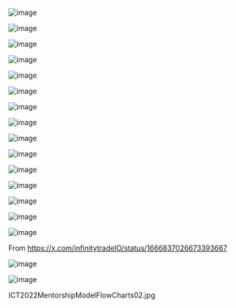 ![image](https://github.com/user-attachments/assets/829aa06a-6f4e-441e-8b7e-b12ec6afa96f)

![image](https://github.com/user-attachments/assets/722cdbc4-7455-41d9-85c6-da9e86eb5e9e)

![image](https://github.com/user-attachments/assets/5862ac82-8bd2-4efe-81a5-6f449a71027e)

![image](tanja001.png)

![image](tanja002.png)

![image](tanja003.png)

![image](tanja004.png)

![image](tanja005.png)

![image](tanja006.png)

![image](tanja007.png)

![image](tanja008.png)

![image](tanja009.png)

![image](tanja010.png)

![image](tanja011.png)

![image](tanja012.png)



From https://x.com/infinitytradeIO/status/1666837026673393667

![image](ICT2022MentorshipModelFlowCharts01.jpg)

![image](ICT2022MentorshipModelFlowCharts02.jpg)



ICT2022MentorshipModelFlowCharts02.jpg
